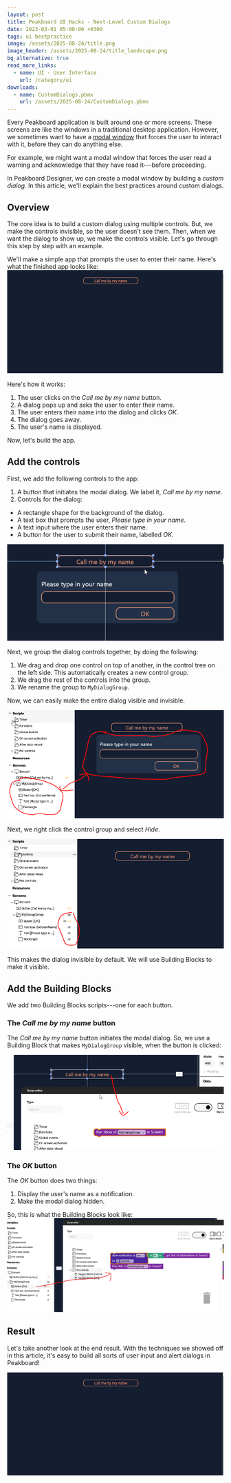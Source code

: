 ```yaml
---
layout: post
title: Peakboard UI Hacks - Next-Level Custom Dialogs
date: 2023-03-01 05:00:00 +0300
tags: ui bestpractice
image: /assets/2025-08-24/title.png
image_header: /assets/2025-08-24/title_landscape.png
bg_alternative: true
read_more_links:
  - name: UI - User Interface
    url: /category/ui
downloads:
  - name: CustomDialogs.pbmx
    url: /assets/2025-08-24/CustomDialogs.pbmx
---
```

Every Peakboard application is built around one or more screens. These screens are like the windows in a traditional desktop application. However, we sometimes want to have a [modal window](https://en.wikipedia.org/wiki/Modal_window) that forces the user to interact with it, before they can do anything else.

For example, we might want a modal window that forces the user read a warning and acknowledge that they have read it---before proceeding.

In Peakboard Designer, we can create a modal window by building a *custom dialog*. In this article, we'll explain the best practices around custom dialogs.

## Overview

The core idea is to build a custom dialog using multiple controls. But, we make the controls invisible, so the user doesn't see them. Then, when we want the dialog to show up, we make the controls visible. Let's go through this step by step with an example.

We'll make a simple app that prompts the user to enter their name. Here's what the finished app looks like:
![image](/assets/2025-08-24/result.gif)

Here's how it works:
1. The user clicks on the *Call me by my name* button.
1. A dialog pops up and asks the user to enter their name.
1. The user enters their name into the dialog and clicks *OK*.
1. The dialog goes away.
1. The user's name is displayed.

Now, let's build the app.

## Add the controls

First, we add the following controls to the app:
1. A button that initiates the modal dialog. We label it, *Call me by my name*.
1. Controls for the dialog:
  * A rectangle shape for the background of the dialog.
  * A text box that prompts the user, *Please type in your name*.
  * A text input where the user enters their name.
  * A button for the user to submit their name, labelled *OK*.

![image](/assets/2025-08-24/010.png)

Next, we group the dialog controls together, by doing the following:
1. We drag and drop one control on top of another, in the control tree on the left side. This automatically creates a new control group.
1. We drag the rest of the controls into the group.
1. We rename the group to `MyDialogGroup`.

Now, we can easily make the entire dialog visible and invisible.

![image](/assets/2025-08-24/020.png)

Next, we right click the control group and select *Hide*. 

![image](/assets/2025-08-24/030.png)

This makes the dialog invisible by default. We will use Building Blocks to make it visible.

## Add the Building Blocks

We add two Building Blocks scripts---one for each button.

### The *Call me by my name* button

The *Call me by my name* button initiates the modal dialog. So, we use a Building Block that makes `MyDialogGroup` visible, when the button is clicked:

![image](/assets/2025-08-24/040.png)

### The *OK* button

The *OK* button does two things:
1. Display the user's name as a notification.
1. Make the modal dialog hidden.

So, this is what the Building Blocks look like:
![image](/assets/2025-08-24/050.png)

## Result

Let's take another look at the end result. With the techniques we showed off in this article, it's easy to build all sorts of user input and alert dialogs in Peakboard!

![image](/assets/2025-08-24/result.gif)